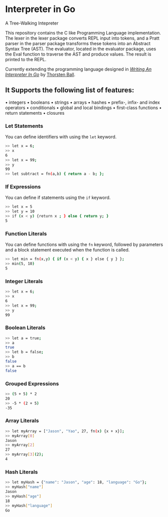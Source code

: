 # Interpreter in Go

A Tree-Walking Intepreter

This repository contains the C like Programming Language implementation. The lexer in the lexer package converts REPL input into tokens, and a Pratt parser in the parser package transforms these tokens into an Abstract Syntax Tree (AST). The evaluator, located in the evaluator package, uses the Eval function to traverse the AST and produce values. The result is printed to the REPL.

Currently extending the programming language designed in [_Writing An Interpreter In Go_](https://interpreterbook.com) by [Thorsten Ball](https://github.com/mrnugget).

## It Supports the following list of features:

• integers
• booleans
• strings
• arrays
• hashes
• prefix-, infix- and index operators
• conditionals
• global and local bindings
• first-class functions
• return statements
• closures

### Let Statements

You can define identifiers with using the `let` keyword.

```sh
>> let x = 6;
>> x
6
>> let x = 99;
>> y
99
>> let subtract = fn(a,b) { return a - b; };
```

### If Expressions

You can define if statements using the `if` keyword.

```sh
>> let x = 5
>> let y = 10
>> if (x < y) {return x ; } else { return y; }
5
```

### Function Literals

You can define functions with using the `fn` keyword, followed by parameters and a block statement executed when the function is called.

```sh
>> let min = fn(x,y) { if (x < y) { x } else { y } };
>> min(5, 10)
5
```

### Integer Literals

```sh
>> let x = 6;
>> x
6
>> let x = 99;
>> y
99
```

### Boolean Literals

```sh
>> let a = true;
>> a
true
>> let b = false;
>> b
false
>> a == b
false
```

### Grouped Expressions

```sh
>> (5 + 5) * 2
20
>> -5 * (2 + 5)
-35
```

### Array Literals

```sh
>> let myArray = ["Jason", "Yao", 27, fn(x) {x + x}];
>> myArray[0]
Jason
>> myArray[2]
27
>> myArray[3](2);
4
```

### Hash Literals

```sh
>> let myHash = {"name": "Jason", "age": 18, "language": "Go"};
>> myHash["name"]
Jason
>> myHash["age"]
18
>> myHash["language"]
Go
```
